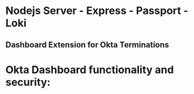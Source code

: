 # Nodejs Server - Express - Passport - Loki 
## Dashboard Extension for Okta Terminations

# Okta Dashboard functionality and security:
